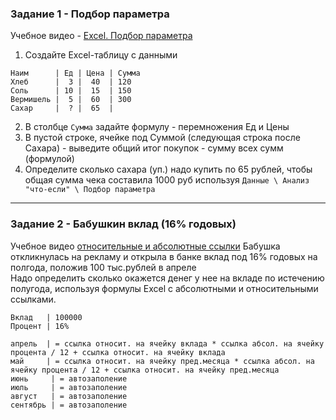 ### Задание 1 - Подбор параметра

Учебное видео - [Excel. Подбор параметра](https://www.youtube.com/watch?v=5rbE0NFKhc4)  
1. Создайте Excel-таблицу с данными
```
Наим      | Ед | Цена | Сумма
Хлеб      |  3 |  40  | 120
Соль      | 10 |  15  | 150
Вермишель |  5 |  60  | 300
Сахар     |  ? |  65  |
```
2. В столбце `Сумма` задайте формулу - перемножения Ед и Цены
3. В пустой строке, ячейке под Суммой (следующая строка после Сахара) - выведите общий итог покупок - сумму всех сумм (формулой)
4. Определите  сколько сахара (уп.) надо купить по 65 рублей, чтобы общая сумма чека составила 1000 руб
используя `Данные \ Анализ "что-если" \ Подбор параметра`
<hr>

### Задание 2 - Бабушкин вклад (16% годовых)

Учебное видео [относительные и абсолютные ссылки](https://www.youtube.com/watch?v=Gw-o0h_0Qe8)
Бабушка откликнулась на рекламу и открыла в банке вклад под 16% годовых на полгода, положив 100 тыс.рублей в апреле  
Надо определить сколько окажется денег у нее на вкладе по истечению полугода, 
используя формулы Excel с абсолютными и относительными ссылками.
```
Вклад   | 100000
Процент | 16%

апрель  | = ссылка относит. на ячейку вклада * ссылка абсол. на ячейку процента / 12 + ссылка относит. на ячейку вклада
май     | = ссылка относит. на ячейку пред.месяца * ссылка абсол. на ячейку процента / 12 + ссылка относит. на ячейку пред.месяца
июнь     | = автозаполение
июль     | = автозаполение
август   | = автозаполение
сентябрь | = автозаполение
```
